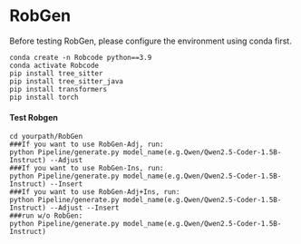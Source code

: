 # RobGen

Before testing RobGen, please configure the environment using conda first.

```
conda create -n Robcode python==3.9
conda activate Robcode
pip install tree_sitter
pip install tree_sitter_java
pip install transformers
pip install torch
```
#### Test Robgen
```
cd yourpath/RobGen
###If you want to use RobGen-Adj, run:
python Pipeline/generate.py model_name(e.g.Qwen/Qwen2.5-Coder-1.5B-Instruct) --Adjust 
###If you want to use RobGen-Ins, run:
python Pipeline/generate.py model_name(e.g.Qwen/Qwen2.5-Coder-1.5B-Instruct) --Insert 
###If you want to use RobGen-Adj+Ins, run:
python Pipeline/generate.py model_name(e.g.Qwen/Qwen2.5-Coder-1.5B-Instruct) --Adjust --Insert 
###run w/o RobGen:
python Pipeline/generate.py model_name(e.g.Qwen/Qwen2.5-Coder-1.5B-Instruct)
```
